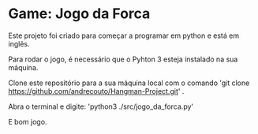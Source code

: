 # Game: Jogo da Forca

Este projeto foi criado para começar a programar em python e está em inglês.

Para rodar o jogo, é necessário que o Pyhton 3 esteja instalado na sua máquina.

Clone este repositório para a sua máquina local com o comando 'git clone  https://github.com/andrecouto/Hangman-Project.git' .

Abra o terminal e digite: 'python3 ./src/jogo_da_forca.py'

E bom jogo.


